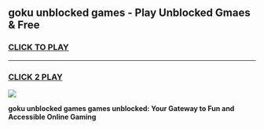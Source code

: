 
## goku unblocked games - Play Unblocked Gmaes & Free
<h3>
<a href="https://news.freeplayer.one?title=goku_unblocked_games&ref=23F">CLICK TO PLAY</a></h3>
<hr>

<h3>
<a href="https://news.freeplayer.one?title=goku_unblocked_games&ref=23F">CLICK 2 PLAY</a>
  
</h3>

<a href="https://news.freeplayer.one?title=goku_unblocked_games&ref=23F/"><img src="https://clearcache.store/games.png"></a>


**goku unblocked games games unblocked: Your Gateway to Fun and Accessible Online Gaming**
